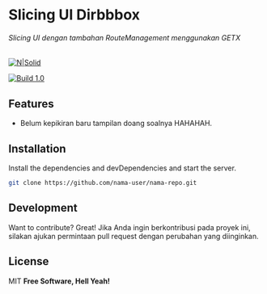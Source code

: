 # Slicing UI Dirbbbox
###### Slicing UI dengan tambahan RouteManagement menggunakan GETX
[![N|Solid](https://cldup.com/dTxpPi9lDf.thumb.png)](https://nodesource.com/products/nsolid)

[![Build 1.0](https://travis-ci.org/joemccann/dillinger.svg?branch=master)](https://travis-ci.org/joemccann/dillinger)


## Features

- Belum kepikiran baru tampilan doang soalnya HAHAHAH.


## Installation


Install the dependencies and devDependencies and start the server.

```sh
git clone https://github.com/nama-user/nama-repo.git
```

## Development

Want to contribute? Great!
Jika Anda ingin berkontribusi pada proyek ini, silakan ajukan permintaan pull request dengan perubahan yang diinginkan.

## License

MIT
**Free Software, Hell Yeah!**


